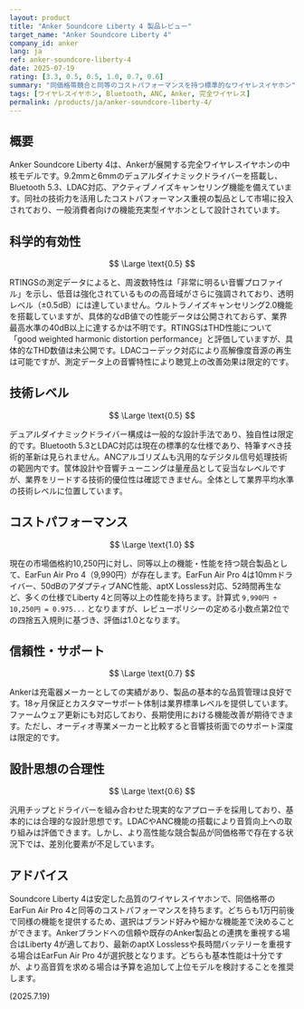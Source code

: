 ```yaml
---
layout: product
title: "Anker Soundcore Liberty 4 製品レビュー"
target_name: "Anker Soundcore Liberty 4"
company_id: anker
lang: ja
ref: anker-soundcore-liberty-4
date: 2025-07-19
rating: [3.3, 0.5, 0.5, 1.0, 0.7, 0.6]
summary: "同価格帯競合と同等のコストパフォーマンスを持つ標準的なワイヤレスイヤホン"
tags: [ワイヤレスイヤホン, Bluetooth, ANC, Anker, 完全ワイヤレス]
permalink: /products/ja/anker-soundcore-liberty-4/
---
```


## 概要

Anker Soundcore Liberty 4は、Ankerが展開する完全ワイヤレスイヤホンの中核モデルです。9.2mmと6mmのデュアルダイナミックドライバーを搭載し、Bluetooth 5.3、LDAC対応、アクティブノイズキャンセリング機能を備えています。同社の技術力を活用したコストパフォーマンス重視の製品として市場に投入されており、一般消費者向けの機能充実型イヤホンとして設計されています。

## 科学的有効性

$$ \Large \text{0.5} $$

RTINGSの測定データによると、周波数特性は「非常に明るい音響プロファイル」を示し、低音は強化されているものの高音域がさらに強調されており、透明レベル（±0.5dB）には達していません。ウルトラノイズキャンセリング2.0機能を搭載していますが、具体的なdB値での性能データは公開されておらず、業界最高水準の40dB以上に達するかは不明です。RTINGSはTHD性能について「good weighted harmonic distortion performance」と評価していますが、具体的なTHD数値は未公開です。LDACコーデック対応により高解像度音源の再生は可能ですが、測定データ上の音響特性により聴覚上の改善効果は限定的です。

## 技術レベル

$$ \Large \text{0.5} $$

デュアルダイナミックドライバー構成は一般的な設計手法であり、独自性は限定的です。Bluetooth 5.3とLDAC対応は現在の標準的な仕様であり、特筆すべき技術的革新は見られません。ANCアルゴリズムも汎用的なデジタル信号処理技術の範囲内です。筐体設計や音響チューニングは量産品として妥当なレベルですが、業界をリードする技術的優位性は確認できません。全体として業界平均水準の技術レベルに位置しています。

## コストパフォーマンス

$$ \Large \text{1.0} $$

現在の市場価格約10,250円に対し、同等以上の機能・性能を持つ競合製品として、EarFun Air Pro 4（9,990円）が存在します。EarFun Air Pro 4は10mmドライバー、50dBのアダプティブANC性能、aptX Lossless対応、52時間再生など、多くの仕様でLiberty 4と同等以上の性能を持ちます。計算式 `9,990円 ÷ 10,250円 = 0.975...` となりますが、レビューポリシーの定める小数点第2位での四捨五入規則に基づき、評価は1.0となります。

## 信頼性・サポート

$$ \Large \text{0.7} $$

Ankerは充電器メーカーとしての実績があり、製品の基本的な品質管理は良好です。18ヶ月保証とカスタマーサポート体制は業界標準レベルを提供しています。ファームウェア更新にも対応しており、長期使用における機能改善が期待できます。ただし、オーディオ専業メーカーと比較すると音響技術面でのサポート深度は限定的です。

## 設計思想の合理性

$$ \Large \text{0.6} $$

汎用チップとドライバーを組み合わせた現実的なアプローチを採用しており、基本的には合理的な設計思想です。LDACやANC機能の搭載により音質向上への取り組みは評価できます。しかし、より高性能な競合製品が同価格帯で存在する状況下では、差別化要素が不足しています。

## アドバイス

Soundcore Liberty 4は安定した品質のワイヤレスイヤホンで、同価格帯のEarFun Air Pro 4と同等のコストパフォーマンスを持ちます。どちらも1万円前後で同様の機能を提供するため、選択はブランド好みや細かな機能差で決めることができます。Ankerブランドへの信頼や既存のAnker製品との連携を重視する場合はLiberty 4が適しており、最新のaptX Losslessや長時間バッテリーを重視する場合はEarFun Air Pro 4が選択肢となります。どちらも基本性能は十分ですが、より高音質を求める場合は予算を追加して上位モデルを検討することを推奨します。

(2025.7.19)